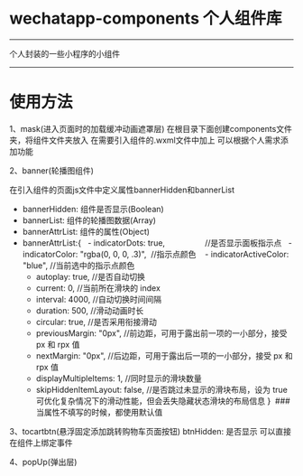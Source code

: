 # wechatapp-components 个人组件库

********
个人封装的一些小程序的小组件

********
# 使用方法 
1、mask(进入页面时的加载缓冲动画遮罩层)
在根目录下面创建components文件夹，将组件文件夹放入
在需要引入组件的.wxml文件中加上 
  <mask></mask>
  可以根据个人需求添加功能

2、banner(轮播图组件)

<banner banners-hidden="{{bannerHidden}}" banner-list="{{bannerList}}" banner-attr-list="{{bannerAttrList}}"></banner>
在引入组件的页面js文件中定义属性bannerHidden和bannerList
- bannerHidden: 组件是否显示(Boolean)
- bannerList: 组件的轮播图数据(Array)
- bannerAttrList: 组件的属性(Object)
- bannerAttrList:{
    - indicatorDots: true,                  //是否显示面板指示点
    - indicatorColor: "rgba(0, 0, 0, .3)",  //指示点颜色 
    - indicatorActiveColor: "blue",         //当前选中的指示点颜色
    - autoplay: true,                       //是否自动切换
    - current: 0,                           //当前所在滑块的 index
    - interval: 4000,                       //自动切换时间间隔
    - duration: 500,                        //滑动动画时长
    - circular: true,                       //是否采用衔接滑动
    - previousMargin: "0px",                //前边距，可用于露出前一项的一小部分，接受 px 和 rpx 值
    - nextMargin: "0px",                    //后边距，可用于露出后一项的一小部分，接受 px 和 rpx 值
    - displayMultipleItems: 1,              //同时显示的滑块数量
    - skipHiddenItemLayout: false,          //是否跳过未显示的滑块布局，设为 true 可优化复杂情况下的滑动性能，但会丢失隐藏状态滑块的布局信息
  }
  ###当属性不填写的时候，都使用默认值

3、tocartbtn(悬浮固定添加跳转购物车页面按钮)
<tocartbtn btn-hidden="{{btnHidden}}" bindtap=""><tocartbtn>
btnHidden: 是否显示
可以直接在组件上绑定事件
  
4、popUp(弹出层)

  
